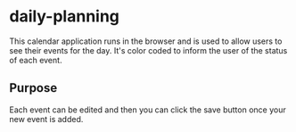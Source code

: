 # daily-planning

This calendar application runs in the browser and is used to allow users to see their events for the day. It's color coded to inform the user of the status of each event. 

## Purpose
Each event can be edited and then you can click the save button once your new event is added.
